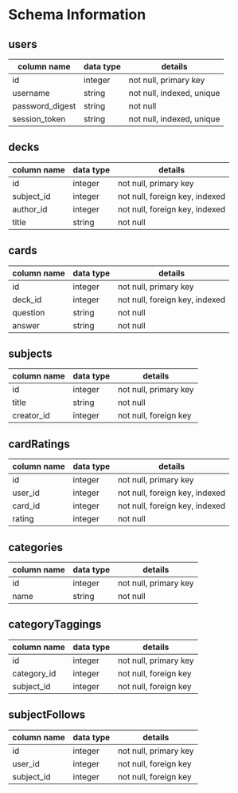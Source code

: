 # Schema Information

## users
column name     | data type | details
----------------|-----------|-----------------------
id              | integer   | not null, primary key
username        | string    | not null, indexed, unique
password_digest | string    | not null
session_token   | string    | not null, indexed, unique

## decks
column name     | data type | details
----------------|-----------|-----------------------
id              | integer   | not null, primary key
subject_id      | integer   | not null, foreign key, indexed
author_id       | integer   | not null, foreign key, indexed
title           | string    | not null

## cards
column name     | data type | details
----------------|-----------|-----------------------
id              | integer   | not null, primary key
deck_id         | integer   | not null, foreign key, indexed
question        | string    | not null
answer          | string    | not null

## subjects
column name     | data type | details
----------------|-----------|-----------------------
id              | integer   | not null, primary key
title           | string    | not null
creator_id      | integer   | not null, foreign key

## cardRatings
column name     | data type | details
----------------|-----------|-----------------------
id              | integer   | not null, primary key
user_id         | integer   | not null, foreign key, indexed
card_id         | integer   | not null, foreign key, indexed
rating          | integer   | not null

## categories   
column name     | data type | details
----------------|-----------|-----------------------
id              | integer   | not null, primary key
name            | string    | not null

## categoryTaggings  
column name     | data type | details
----------------|-----------|-----------------------
id              | integer   | not null, primary key
category_id     | integer   | not null, foreign key
subject_id      | integer   | not null, foreign key

## subjectFollows
column name     | data type | details
----------------|-----------|-----------------------
id              | integer   | not null, primary key
user_id         | integer   | not null, foreign key
subject_id      | integer   | not null, foreign key 
